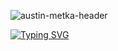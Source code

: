 
![austin-metka-header](https://user-images.githubusercontent.com/15388286/216377249-f3817c79-3cda-4f96-a906-068d7b651641.png)

[![Typing SVG](https://readme-typing-svg.demolab.com?font=Fira+Code&pause=1000&color=195671&width=435&lines=Welcome;I+am+Austin+...;a+developer+at+Osedea)](https://git.io/typing-svg)
<!--
**AugustGit/AugustGit** is a ✨ _special_ ✨ repository because its `README.md` (this file) appears on your GitHub profile.
### Hi there 👋
Here are some ideas to get you started:

- 🔭 I’m currently working on ...
- 🌱 I’m currently learning ...
- 👯 I’m looking to collaborate on ...
- 🤔 I’m looking for help with ...
- 💬 Ask me about ...
- 📫 How to reach me: ...
- 😄 Pronouns: ...
- ⚡ Fun fact: ...
-->
